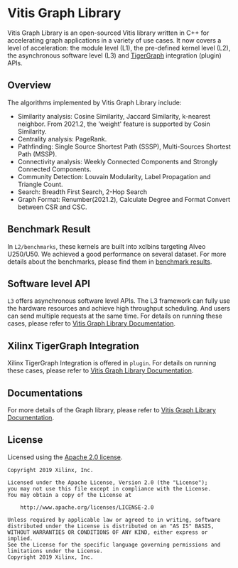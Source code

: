 # Vitis Graph Library

Vitis Graph Library is an open-sourced Vitis library written in C++ for accelerating graph applications in a variety of use cases. It now covers a level of acceleration: the module level (L1), the pre-defined kernel level (L2), the asynchronous software level (L3) and [TigerGraph](https://www.tigergraph.com/) integration (plugin) APIs. 

## Overview

The algorithms implemented by Vitis Graph Library include:

- Similarity analysis: Cosine Similarity, Jaccard Similarity, k-nearest neighbor. From 2021.2, the 'weight' feature is supported by Cosin Similarity.
- Centrality analysis: PageRank.
- Pathfinding: Single Source Shortest Path (SSSP), Multi-Sources Shortest Path (MSSP).
- Connectivity analysis: Weekly Connected Components and Strongly Connected Components.
- Community Detection: Louvain Modularity, Label Propagation and Triangle Count.
- Search: Breadth First Search, 2-Hop Search
- Graph Format: Renumber(2021.2), Calculate Degree and Format Convert between CSR and CSC.


## Benchmark Result

In `L2/benchmarks`, these kernels are built into xclbins targeting Alveo U250/U50. We achieved a good performance on several dataset. For more details about the benchmarks, please find them in [benchmark results](https://xilinx.github.io/Vitis_Libraries/graph/2021.2/benchmark.html).

## Software level API

`L3` offers asynchronous software level APIs. The L3 framework can fully use the hardware resources and achieve high throughput scheduling. And users can send multiple requests at the same time. For details on running these cases, please refer to [Vitis Graph Library Documentation](https://xilinx.github.io/Vitis_Libraries/graph/2021.2/guide_L3/L3_internal/getting_started.html).

## Xilinx TigerGraph Integration

Xilinx TigerGraph Integration is offered in `plugin`. For details on running these cases, please refer to [Vitis Graph Library Documentation](https://xilinx.github.io/Vitis_Libraries/graph/2021.2/plugin/tigergraph_integration.html).

## Documentations

For more details of the Graph library, please refer to [Vitis Graph Library Documentation](https://xilinx.github.io/Vitis_Libraries/graph/2021.2/index.html).

## License

Licensed using the [Apache 2.0 license](https://www.apache.org/licenses/LICENSE-2.0).

    Copyright 2019 Xilinx, Inc.
    
    Licensed under the Apache License, Version 2.0 (the "License");
    you may not use this file except in compliance with the License.
    You may obtain a copy of the License at
    
        http://www.apache.org/licenses/LICENSE-2.0
    
    Unless required by applicable law or agreed to in writing, software
    distributed under the License is distributed on an "AS IS" BASIS,
    WITHOUT WARRANTIES OR CONDITIONS OF ANY KIND, either express or implied.
    See the License for the specific language governing permissions and
    limitations under the License.
    Copyright 2019 Xilinx, Inc.




